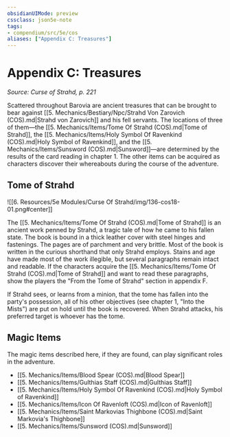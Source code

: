 ```yaml
---
obsidianUIMode: preview
cssclass: json5e-note
tags:
- compendium/src/5e/cos
aliases: ["Appendix C: Treasures"]
---
```

# Appendix C: Treasures
*Source: Curse of Strahd, p. 221* 

Scattered throughout Barovia are ancient treasures that can be brought to bear against [[5. Mechanics/Bestiary/Npc/Strahd Von Zarovich (COS).md|Strahd von Zarovich]] and his fell servants. The locations of three of them—the [[5. Mechanics/Items/Tome Of Strahd (COS).md|Tome of Strahd]], the [[5. Mechanics/Items/Holy Symbol Of Ravenkind (COS).md|Holy Symbol of Ravenkind]], and the [[5. Mechanics/Items/Sunsword (COS).md|Sunsword]]—are determined by the results of the card reading in chapter 1. The other items can be acquired as characters discover their whereabouts during the course of the adventure.

## Tome of Strahd

![[6. Resources/5e Modules/Curse Of Strahd/img/136-cos18-01.png#center]]

The [[5. Mechanics/Items/Tome Of Strahd (COS).md|Tome of Strahd]] is an ancient work penned by Strahd, a tragic tale of how he came to his fallen state. The book is bound in a thick leather cover with steel hinges and fastenings. The pages are of parchment and very brittle. Most of the book is written in the curious shorthand that only Strahd employs. Stains and age have made most of the work illegible, but several paragraphs remain intact and readable. If the characters acquire the [[5. Mechanics/Items/Tome Of Strahd (COS).md|Tome of Strahd]] and want to read these paragraphs, show the players the "From the Tome of Strahd" section in appendix F.

If Strahd sees, or learns from a minion, that the tome has fallen into the party's possession, all of his other objectives (see chapter 1, "Into the Mists") are put on hold until the book is recovered. When Strahd attacks, his preferred target is whoever has the tome.

## Magic Items

The magic items described here, if they are found, can play significant roles in the adventure.

- [[5. Mechanics/Items/Blood Spear (COS).md|Blood Spear]]  
- [[5. Mechanics/Items/Gulthias Staff (COS).md|Gulthias Staff]]  
- [[5. Mechanics/Items/Holy Symbol Of Ravenkind (COS).md|Holy Symbol of Ravenkind]]  
- [[5. Mechanics/Items/Icon Of Ravenloft (COS).md|Icon of Ravenloft]]  
- [[5. Mechanics/Items/Saint Markovias Thighbone (COS).md|Saint Markovia's Thighbone]]  
- [[5. Mechanics/Items/Sunsword (COS).md|Sunsword]]